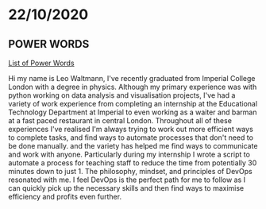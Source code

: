 # 22/10/2020

## POWER WORDS

[List of Power Words](https://sumo.com/stories/power-words)

Hi my name is Leo Waltmann, I've recently graduated from Imperial College London with a degree in physics.
Although my primary experience was with python working on data analysis and visualisation projects,
I've had a variety of work experience from completing an internship at the Educational Technology Department at Imperial to even working as a waiter and barman at a fast paced restaurant in central London.
Throughout all of these experiences I've realised I'm always trying to work out more efficient ways to complete tasks, and find ways to automate processes that don't need to be done manually.
and the variety has helped me find ways to communicate and work with anyone.
Particularly during my internship I wrote a script to automate a process for teaching staff to reduce the time from potentially 30 minutes down to just 1.
The philosophy, mindset, and principles of DevOps resonated with me.
I feel DevOps is the perfect path for me to follow as I can quickly pick up the necessary skills and then find ways to maximise efficiency and profits even further.



